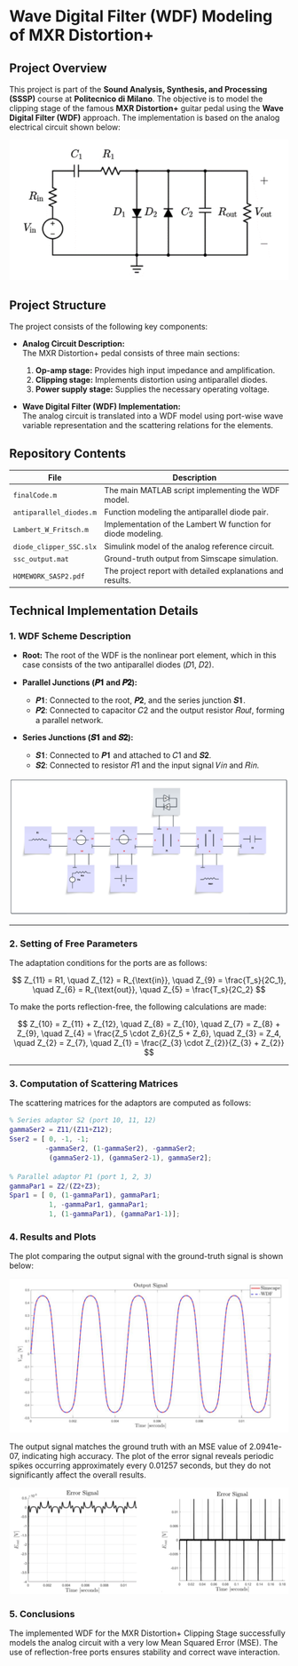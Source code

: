 # Wave Digital Filter (WDF) Modeling of MXR Distortion+

## Project Overview
This project is part of the **Sound Analysis, Synthesis, and Processing (SSSP)** course at **Politecnico di Milano**. The objective is to model the clipping stage of the famous **MXR Distortion+** guitar pedal using the **Wave Digital Filter (WDF)** approach. The implementation is based on the analog electrical circuit shown below:

![Analog Circuit](ReadmeFiles/analogCircuit.png)

## Project Structure
The project consists of the following key components:

- **Analog Circuit Description:**  
  The MXR Distortion+ pedal consists of three main sections:
  1. **Op-amp stage:** Provides high input impedance and amplification.
  2. **Clipping stage:** Implements distortion using antiparallel diodes.
  3. **Power supply stage:** Supplies the necessary operating voltage.

- **Wave Digital Filter (WDF) Implementation:**  
  The analog circuit is translated into a WDF model using port-wise wave variable representation and the scattering relations for the elements.

## Repository Contents

| File                   | Description                                           |
|-----------------------|-------------------------------------------------------|
| `finalCode.m`          | The main MATLAB script implementing the WDF model.    |
| `antiparallel_diodes.m`| Function modeling the antiparallel diode pair.        |
| `Lambert_W_Fritsch.m`  | Implementation of the Lambert W function for diode modeling. |
| `diode_clipper_SSC.slx`| Simulink model of the analog reference circuit.        |
| `ssc_output.mat`       | Ground-truth output from Simscape simulation.         |
| `HOMEWORK_SASP2.pdf`   | The project report with detailed explanations and results. |

## Technical Implementation Details

### 1. WDF Scheme Description

- **Root:** The root of the WDF is the nonlinear port element, which in this case consists of the two antiparallel diodes (𝐷1, 𝐷2).

- **Parallel Junctions (𝑷𝟏 and 𝑷𝟐):**  
  - 𝑷𝟏: Connected to the root, 𝑷𝟐, and the series junction 𝑺𝟏.  
  - 𝑷𝟐: Connected to capacitor 𝐶2 and the output resistor 𝑅𝑜𝑢𝑡, forming a parallel network.  

- **Series Junctions (𝑺𝟏 and 𝑺𝟐):**  
  - 𝑺𝟏: Connected to 𝑷𝟏 and attached to 𝐶1 and 𝑺𝟐.  
  - 𝑺𝟐: Connected to resistor 𝑅1 and the input signal 𝑉𝑖𝑛 and 𝑅𝑖𝑛.

![WDF Scheme](ReadmeFiles/WDFscheme.png)

---

### 2. Setting of Free Parameters

The adaptation conditions for the ports are as follows:

$$
Z_{11} = R1, \quad Z_{12} = R_{\text{in}}, \quad Z_{9} = \frac{T_s}{2C_1}, \quad Z_{6} = R_{\text{out}}, \quad Z_{5} = \frac{T_s}{2C_2}
$$

To make the ports reflection-free, the following calculations are made:

$$
Z_{10} = Z_{11} + Z_{12}, \quad Z_{8} = Z_{10}, \quad Z_{7} = Z_{8} + Z_{9}, \quad Z_{4} = \frac{Z_5 \cdot Z_6}{Z_5 + Z_6}, \quad Z_{3} = Z_4, \quad Z_{2} = Z_{7}, \quad Z_{1} = \frac{Z_{3} \cdot Z_{2}}{Z_{3} + Z_{2}}
$$

---

### 3. Computation of Scattering Matrices

The scattering matrices for the adaptors are computed as follows:

```matlab
% Series adaptor S2 (port 10, 11, 12)
gammaSer2 = Z11/(Z11+Z12);
Sser2 = [ 0, -1, -1;
         -gammaSer2, (1-gammaSer2), -gammaSer2;
          (gammaSer2-1), (gammaSer2-1), gammaSer2];

% Parallel adaptor P1 (port 1, 2, 3)
gammaPar1 = Z2/(Z2+Z3);
Spar1 = [ 0, (1-gammaPar1), gammaPar1;
          1, -gammaPar1, gammaPar1;
          1, (1-gammaPar1), (gammaPar1-1)];
```
### 4. Results and Plots

The plot comparing the output signal with the ground-truth signal is shown below:

![Output Comparison](ReadmeFiles/comparisonPlot.png)

The output signal matches the ground truth with an MSE value of 2.0941e-07, indicating high accuracy. The plot of the error signal reveals periodic spikes occurring approximately every 0.01257 seconds, but they do not significantly affect the overall results.

![Error](ReadmeFiles/ErrorPlot.png)

### 5. Conclusions

The implemented WDF for the MXR Distortion+ Clipping Stage successfully models the analog circuit with a very low Mean Squared Error (MSE). The use of reflection-free ports ensures stability and correct wave interaction.
